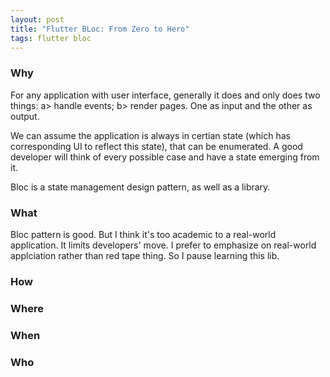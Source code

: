 ```yaml
---
layout: post
title: "Flutter BLoc: From Zero to Hero"
tags: flutter bloc
---
```




### Why

For any application with user interface, generally it does and only does two things: a> handle events; b> render pages. One as input and the other as output.

We can assume the application is always in certian state (which has corresponding UI to reflect this state), that can be enumerated. A good developer will think of every possible case and have a state emerging from it.

Bloc is a state management design pattern, as well as a library.



### What

Bloc pattern is good. But I think it's too academic to a real-world application. It limits developers' move. I prefer to emphasize on real-world applciation rather than red tape thing. So I pause learning this lib.





### How



### Where


### When



### Who